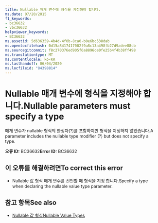 ```yaml
---
title: Nullable 매개 변수에 형식을 지정해야 합니다.
ms.date: 07/20/2015
f1_keywords:
- bc36632
- vbc36632
helpviewer_keywords:
- BC36632
ms.assetid: 5d636359-4b4d-4f0b-8ca0-b0e6bc538dab
ms.openlocfilehash: 0d15a8417417002f9a8c13a498fb27d9adee88cb
ms.sourcegitcommit: f8c270376ed905f6a8896ce0fe25b4f4b38ff498
ms.translationtype: MT
ms.contentlocale: ko-KR
ms.lasthandoff: 06/04/2020
ms.locfileid: "84398814"
---
```

# <a name="nullable-parameters-must-specify-a-type"></a><span data-ttu-id="6978f-102">Nullable 매개 변수에 형식을 지정해야 합니다.</span><span class="sxs-lookup"><span data-stu-id="6978f-102">Nullable parameters must specify a type</span></span>
<span data-ttu-id="6978f-103">매개 변수가 nullable 형식의 한정자(?)를 포함하지만 형식을 지정하지 않았습니다.</span><span class="sxs-lookup"><span data-stu-id="6978f-103">A parameter includes the nullable type modifier (?) but does not specify a type.</span></span>  
  
 <span data-ttu-id="6978f-104">**오류 ID:** BC36632</span><span class="sxs-lookup"><span data-stu-id="6978f-104">**Error ID:** BC36632</span></span>  
  
## <a name="to-correct-this-error"></a><span data-ttu-id="6978f-105">이 오류를 해결하려면</span><span class="sxs-lookup"><span data-stu-id="6978f-105">To correct this error</span></span>  
  
- <span data-ttu-id="6978f-106">Nullable 값 형식 매개 변수를 선언할 때 형식을 지정 합니다.</span><span class="sxs-lookup"><span data-stu-id="6978f-106">Specify a type when declaring the nullable value type parameter.</span></span>  
  
## <a name="see-also"></a><span data-ttu-id="6978f-107">참고 항목</span><span class="sxs-lookup"><span data-stu-id="6978f-107">See also</span></span>

- [<span data-ttu-id="6978f-108">Nullable 값 형식</span><span class="sxs-lookup"><span data-stu-id="6978f-108">Nullable Value Types</span></span>](../programming-guide/language-features/data-types/nullable-value-types.md)
